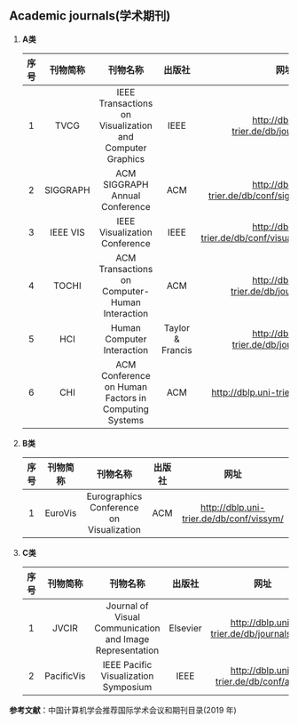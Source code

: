 ## Academic journals(学术期刊)

1. **A类**

   | 序号 | 刊物简称 |                         刊物名称                         |      出版社      |                           网址                            |
   | :--: | :------: | :------------------------------------------------------: | :--------------: | :-------------------------------------------------------: |
   |  1   |   TVCG   | IEEE Transactions on Visualization and Computer Graphics |       IEEE       |        http://dblp.uni-trier.de/db/journals/tvcg/         |
   |  2   | SIGGRAPH |              ACM SIGGRAPH Annual Conference              |       ACM        |   http://dblp.uni-trier.de/db/conf/siggraph/index.html    |
   |  3   | IEEE VIS |              IEEE Visualization Conference               |       IEEE       | http://dblp.uni-trier.de/db/conf/visualization/index.html |
   |  4   |  TOCHI   |      ACM Transactions on Computer-Human Interaction      |       ACM        |        http://dblp.uni-trier.de/db/journals/tochi/        |
   |  5   |   HCI    |                Human Computer Interaction                | Taylor & Francis |        http://dblp.uni-trier.de/db/journals/hhci/         |
   |  6   |   CHI    |   ACM Conference on Human Factors in Computing Systems   |       ACM        |           http://dblp.uni-trier.de/db/conf/chi            |

2. **B类**

   | 序号 | 刊物简称 |                 刊物名称                 | 出版社 |                   网址                   |
   | :--: | :------: | :--------------------------------------: | :----: | :--------------------------------------: |
   |  1   | EuroVis  | Eurographics Conference on Visualization |  ACM   | http://dblp.uni-trier.de/db/conf/vissym/ |

3. **C类**

   | 序号 |  刊物简称  |                         刊物名称                         |  出版社  |                    网址                     |
   | :--: | :--------: | :------------------------------------------------------: | :------: | :-----------------------------------------: |
   |  1   |   JVCIR    | Journal of Visual Communication and Image Representation | Elsevier | http://dblp.uni-trier.de/db/journals/jvcir/ |
   |  2   | PacificVis |           IEEE Pacific Visualization Symposium           |   IEEE   |   http://dblp.uni-trier.de/db/conf/apvis/   |



**参考文献**：中国计算机学会推荐国际学术会议和期刊目录(2019 年)